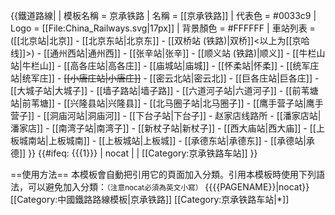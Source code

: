 {{鐵道路線|
| 模板名稱 = 京承铁路
| 名稱 = [[京承铁路]]
| 代表色 = #0033c9
| Logo = [[File:China_Railways.svg|17px]]
| 背景顏色 = #FFFFFF
| 車站列表 = ([[北京站|北京]] - [[北京东站|北京东]] - [[双桥站 (铁路)|双桥]]<以上为[[京哈线]]>) - [[通州西站|通州西]] - [[张辛站|张辛]] - [[顺义站 (铁路)|顺义]] - [[牛栏山站|牛栏山]] - [[高各庄站|高各庄]] - [[庙城站|庙城]] - [[怀柔站|怀柔]] - [[统军庄站|统军庄]] - <s>[[小唐庄站|小唐庄]]</s> - [[密云北站|密云北]] - [[巨各庄站|巨各庄]] - [[大城子站|大城子]] - [[墙子路站|墙子路]] - [[六道河子站|六道河子]] - [[前苇塘站|前苇塘]] - [[兴隆县站|兴隆县]] - [[北马圈子站|北马圈子]] - [[鹰手营子站|鹰手营子]] - [[洞庙河站|洞庙河]] - [[下台子站|下台子]] - 赵家店线路所 - [[潘家店站|潘家店]] - [[南湾子站|南湾子]] - [[新杖子站|新杖子]] - [[西大庙站|西大庙]] - [[上板城南站|上板城南]] - [[上板城站|上板城]] - [[承德东站|承德东]] - [[承德站|承德]]
}}
<includeonly>{{#ifeq: {{{1}}} | nocat | <!--空--> | [[Category:京承铁路车站]] }}</includeonly><noinclude>

==使用方法==
本模板會自動把引用它的頁面加入分類。引用本模板時使用下列語法，可以避免加入分類：<small>（注意nocat必須為英文小寫）</small>
 <nowiki>{{</nowiki>{{PAGENAME}}<nowiki>|nocat}}</nowiki>
[[Category:中國鐵路路線模板|京承铁路]]
[[Category:京承铁路车站|*]]
</noinclude>